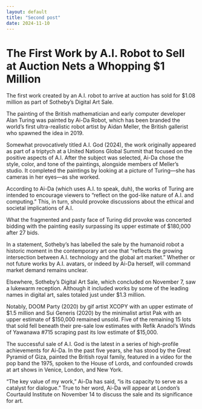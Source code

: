 ```yaml
---
layout: default
title: "Second post"
date: 2024-11-10
---
```


# The First Work by A.I. Robot to Sell at Auction Nets a Whopping $1 Million

The first work created by an A.I. robot to arrive at auction has sold for $1.08 million as part of Sotheby’s Digital Art Sale.

The painting of the British mathematician and early computer developer Alan Turing was painted by Ai-Da Robot, which has been branded the world’s first ultra-realistic robot artist by Aidan Meller, the British gallerist who spawned the idea in 2019.

Somewhat provocatively titled A.I. God (2024), the work originally appeared as part of a triptych at a United Nations Global Summit that focused on the positive aspects of A.I. After the subject was selected, Ai-Da chose the style, color, and tone of the paintings, alongside members of Meller’s studio. It completed the paintings by looking at a picture of Turing—she has cameras in her eyes—as she worked.

According to Ai-Da (which uses A.I. to speak, duh), the works of Turing are intended to encourage viewers to “reflect on the god-like nature of A.I. and computing.” This, in turn, should provoke discussions about the ethical and societal implications of A.I.

What the fragmented and pasty face of Turing did provoke was concerted bidding with the painting easily surpassing its upper estimate of $180,000 after 27 bids.

In a statement, Sotheby’s has labelled the sale by the humanoid robot a historic moment in the contemporary art one that “reflects the growing intersection between A.I. technology and the global art market.” Whether or not future works by A.I. avatars, or indeed by Ai-Da herself, will command market demand remains unclear.

Elsewhere, Sotheby’s Digital Art Sale, which concluded on November 7, saw a lukewarm reception. Although it included works by some of the leading names in digital art, sales totaled just under $1.3 million.

Notably, DOOM Party (2020) by gif artist XCOPY with an upper estimate of $1.5 million and Sui Generis (2020) by the minimalist artist Pak with an upper estimate of $150,000 remained unsold. Five of the remaining 15 lots that sold fell beneath their pre-sale low estimates with Refik Anadol’s Winds of Yawanawa #715 scraping past its low estimate of $15,000.

The successful sale of A.I. God is the latest in a series of high-profile achievements for Ai-Da. In the past five years, she has stood by the Great Pyramid of Giza, painted the British royal family, featured in a video for the pop band the 1975, spoken to the House of Lords, and confounded crowds at art shows in Venice, London, and New York.

“The key value of my work,” Ai-Da has said, “is its capacity to serve as a catalyst for dialogue.” True to her word, Ai-Da will appear at London’s Courtauld Institute on November 14 to discuss the sale and its significance for art.
